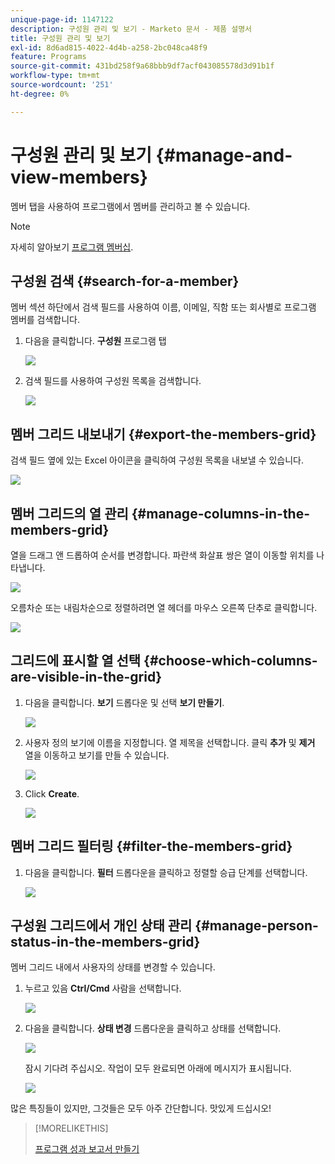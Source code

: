 ```yaml
---
unique-page-id: 1147122
description: 구성원 관리 및 보기 - Marketo 문서 - 제품 설명서
title: 구성원 관리 및 보기
exl-id: 8d6ad815-4022-4d4b-a258-2bc048ca48f9
feature: Programs
source-git-commit: 431bd258f9a68bbb9df7acf043085578d3d91b1f
workflow-type: tm+mt
source-wordcount: '251'
ht-degree: 0%

---
```


# 구성원 관리 및 보기 {#manage-and-view-members}

멤버 탭을 사용하여 프로그램에서 멤버를 관리하고 볼 수 있습니다.

>[!NOTE]
>
>자세히 알아보기 [프로그램 멤버십](/help/marketo/product-docs/core-marketo-concepts/programs/creating-programs/understanding-program-membership.md).

## 구성원 검색 {#search-for-a-member}

멤버 섹션 하단에서 검색 필드를 사용하여 이름, 이메일, 직함 또는 회사별로 프로그램 멤버를 검색합니다.

1. 다음을 클릭합니다. **구성원** 프로그램 탭

   ![](assets/image2014-10-1-16-3a0-3a29.png)

1. 검색 필드를 사용하여 구성원 목록을 검색합니다.

   ![](assets/image2014-10-1-16-3a7-3a20.png)

## 멤버 그리드 내보내기 {#export-the-members-grid}

검색 필드 옆에 있는 Excel 아이콘을 클릭하여 구성원 목록을 내보낼 수 있습니다.

![](assets/image2014-10-1-16-3a9-3a55.png)

## 멤버 그리드의 열 관리 {#manage-columns-in-the-members-grid}

열을 드래그 앤 드롭하여 순서를 변경합니다. 파란색 화살표 쌍은 열이 이동할 위치를 나타냅니다.

![](assets/image2014-10-1-16-3a25-3a30.png)

오름차순 또는 내림차순으로 정렬하려면 열 헤더를 마우스 오른쪽 단추로 클릭합니다.

![](assets/image2014-10-1-17-3a3-3a28.png)

## 그리드에 표시할 열 선택 {#choose-which-columns-are-visible-in-the-grid}

1. 다음을 클릭합니다. **보기** 드롭다운 및 선택 **보기 만들기**.

   ![](assets/image2014-10-1-16-3a32-3a43.png)

1. 사용자 정의 보기에 이름을 지정합니다. 열 제목을 선택합니다. 클릭 **추가** 및 **제거** 열을 이동하고 보기를 만들 수 있습니다.

   ![](assets/image2014-10-1-16-3a36-3a52.png)

1. Click **Create**.

   ![](assets/image2014-10-1-16-3a38-3a7.png)

## 멤버 그리드 필터링  {#filter-the-members-grid}

1. 다음을 클릭합니다. **필터** 드롭다운을 클릭하고 정렬할 승급 단계를 선택합니다.

   ![](assets/image2014-10-1-16-3a42-3a4.png)

## 구성원 그리드에서 개인 상태 관리 {#manage-person-status-in-the-members-grid}

멤버 그리드 내에서 사용자의 상태를 변경할 수 있습니다.

1. 누르고 있음 **Ctrl/Cmd** 사람을 선택합니다.

   ![](assets/image2014-10-1-16-3a44-3a27.png)

1. 다음을 클릭합니다. **상태 변경** 드롭다운을 클릭하고 상태를 선택합니다.

   ![](assets/image2014-10-1-16-3a47-3a45.png)

   잠시 기다려 주십시오. 작업이 모두 완료되면 아래에 메시지가 표시됩니다.

   ![](assets/changestatusconfirm.png)

많은 특징들이 있지만, 그것들은 모두 아주 간단합니다. 맛있게 드십시오!

>[!MORELIKETHIS]
>
>[프로그램 성과 보고서 만들기](/help/marketo/product-docs/core-marketo-concepts/programs/program-performance-report/create-a-program-performance-report.md)
